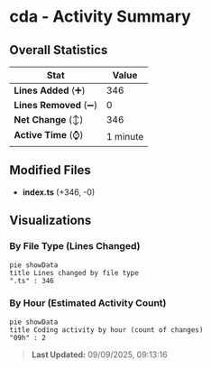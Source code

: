 # cda - Activity Summary 

## Overall Statistics

| Stat                   | Value                                                             |
| ---------------------- | ----------------------------------------------------------------- |
| **Lines Added** (➕)   | 346                                          |
| **Lines Removed** (➖) | 0                                        |
| **Net Change** (↕)    | 346                |
| **Active Time** (⌚)   | 1 minute |


## Modified Files
- **index.ts** (+346, -0)

## Visualizations

### By File Type (Lines Changed)

```mermaid
pie showData
title Lines changed by file type
".ts" : 346
```

### By Hour (Estimated Activity Count)

```mermaid
pie showData
title Coding activity by hour (count of changes)
"09h" : 2
```


> **Last Updated:** 09/09/2025, 09:13:16